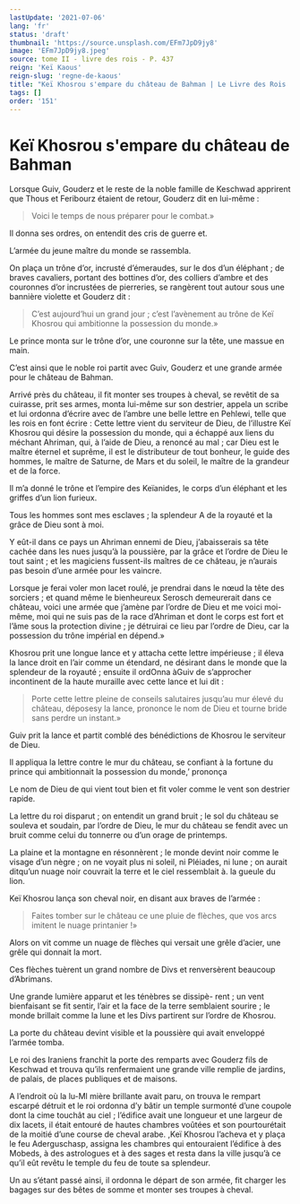 ```yaml
---
lastUpdate: '2021-07-06'
lang: 'fr'
status: 'draft'
thumbnail: 'https://source.unsplash.com/EFm7JpD9jy8'
image: 'EFm7JpD9jy8.jpeg'
source: tome II - livre des rois - P. 437
reign: 'Keï Kaous'
reign-slug: 'regne-de-kaous'
title: "Keï Khosrou s'empare du château de Bahman | Le Livre des Rois | Shâhnâmeh"
tags: []
order: '151'
---
```


# Keï Khosrou s'empare du château de Bahman

Lorsque Guiv, Gouderz et le reste de la noble famille de Keschwad apprirent que Thous et Feribourz étaient de retour, Gouderz dit en lui-même :

> Voici le temps de nous préparer pour le combat.»

Il donna ses ordres, on entendit des cris de guerre et.

L’armée du jeune maître du monde se rassembla.

On plaça un trône d’or, incrusté d’émeraudes, sur le dos d’un éléphant ; de braves cavaliers, portant des bottines d’or, des colliers d’ambre et des couronnes d’or incrustées de pierreries, se rangèrent tout autour sous une bannière violette et Gouderz dit :

> C’est aujourd’hui un grand jour ; c’est l’avènement au trône de Keï Khosrou qui ambitionne la possession du monde.»

Le prince monta sur le trône d’or, une couronne sur la tête, une massue en main.

C’est ainsi que le noble roi partit avec Guiv, Gouderz et une grande armée pour le château de Bahman.

Arrivé près du château, il fit monter ses troupes à cheval, se revêtit de sa cuirasse, prit ses armes, monta lui-même sur son destrier, appela un scribe et lui ordonna d’écrire avec de l’ambre une belle lettre en Pehlewi, telle que les rois en font écrire : Cette lettre vient du serviteur de Dieu, de l’illustre Keï Khosrou qui désire la possession du monde, qui a échappé aux liens du méchant Ahriman, qui, à l’aide de Dieu, a renoncé au mal ; car Dieu est le maître éternel et suprême, il est le distributeur de tout bonheur, le guide des hommes, le maître de Saturne, de Mars et du soleil, le maître de la grandeur et de la force.

Il m’a donné le trône et l’empire des Keïanides, le corps d’un éléphant et les griffes d’un lion furieux.

Tous les hommes sont mes esclaves ; la splendeur A de la royauté et la grâce de Dieu sont à moi.

Y eût-il dans ce pays un Ahriman ennemi de Dieu, j’abaisserais sa tête cachée dans les nues jusqu’à la poussière, par la grâce et l’ordre de Dieu le tout saint ; et les magiciens fussent-ils maîtres de ce château, je n’aurais pas besoin d’une armée pour les vaincre.

Lorsque je ferai voler mon lacet roulé, je prendrai dans le nœud la tête des sorciers ; et quand même le bienheureux Serosch demeurerait dans ce château, voici une armée que j’amène par l’ordre de Dieu et me voici moi-même, moi qui ne suis pas de la race d’Ahriman et dont le corps est fort et l’âme sous la protection divine ; je détruirai ce lieu par l’ordre de Dieu, car la possession du trône impérial en dépend.»

Khosrou prit une longue lance et y attacha cette lettre impérieuse ; il éleva la lance droit en l’air comme un étendard, ne désirant dans le monde que la splendeur de la royauté ; ensuite il ordOnna àGuiv de s’approcher incontinent de la haute muraille avec cette lance et lui dit :

> Porte cette lettre pleine de conseils salutaires jusqu’au mur élevé du château, déposesy la lance, prononce le nom de Dieu et tourne bride sans perdre un instant.»

Guiv prit la lance et partit comblé des bénédictions de Khosrou le serviteur de Dieu.

Il appliqua la lettre contre le mur du château, se confiant à la fortune du prince qui ambitionnait la possession du monde,’ prononça

Le nom de Dieu de qui vient tout bien et fit voler comme le vent son destrier rapide.

La lettre du roi disparut ; on entendit un grand bruit ; le sol du château se souleva et soudain, par l’ordre de Dieu, le mur du château se fendit avec un bruit comme celui du tonnerre ou d’un orage de printemps.

La plaine et la montagne en résonnèrent ; le monde devint noir comme le visage d’un nègre ; on ne voyait plus ni soleil, ni Pléiades, ni lune ; on aurait ditqu’un nuage noir couvrait la terre et le ciel ressemblait à. la gueule du lion.

Keï Khosrou lança son cheval noir, en disant aux braves de l’armée :

> Faites tomber sur le château ce une pluie de flèches, que vos arcs imitent le nuage printanier !»

Alors on vit comme un nuage de flèches qui versait une grêle d’acier, une grêle qui donnait la mort.

Ces flèches tuèrent un grand nombre de Divs et renversèrent beaucoup d’Abrimans.

Une grande lumière apparut et les ténèbres se dissipè-
rent ; un vent bienfaisant se fit sentir, l’air et la face de la terre semblaient sourire ; le monde brillait comme la lune et les Divs partirent sur l’ordre de Khosrou.

La porte du château devint visible et la poussière qui avait enveloppé l’armée tomba.

Le roi des Iraniens franchit la porte des remparts avec Gouderz fils de Keschwad et trouva qu’ils renfermaient une grande ville remplie de jardins, de palais, de places publiques et de maisons.

A l’endroit où la lu-Ml mière brillante avait paru, on trouva le rempart escarpé détruit et le roi ordonna d’y bâtir un temple surmonté d’une coupole dont la cime touchât au ciel ; l’édifice avait une longueur et une largeur de dix lacets, il était entouré de hautes chambres voûtées et son pourtourétait de la moitié d’une course de cheval arabe. ,Keï Khosrou l’acheva et y plaça le feu Aderguschasp, assigna les chambres qui entouraient l’édifice à des Mobeds, à des astrologues et à des sages et resta dans la ville jusqu’à ce qu’il eût revêtu le temple du feu de toute sa splendeur.

Un au s’étant passé ainsi, il ordonna le départ de son armée, fit charger les bagages sur des bêtes de somme et monter ses troupes à cheval.
